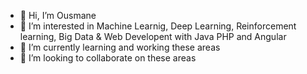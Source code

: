 - 👋 Hi, I’m Ousmane 
- 👀 I’m interested in Machine Learnig, Deep Learning, Reinforcement learning, Big Data & Web Developent with Java PHP and Angular 
- 🌱 I’m currently learning and working these areas
- 💞️ I’m looking to collaborate on these areas


<!---
ousdiallo/ousdiallo is a ✨ special ✨ repository because its `README.md` (this file) appears on your GitHub profile.
You can click the Preview link to take a look at your changes.
--->

